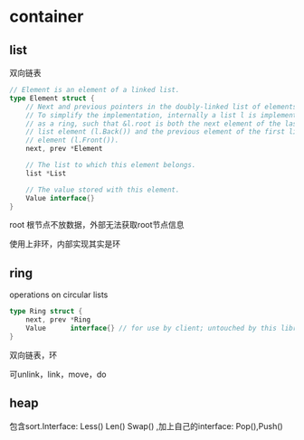 # container

## list

双向链表

```go
// Element is an element of a linked list.
type Element struct {
	// Next and previous pointers in the doubly-linked list of elements.
	// To simplify the implementation, internally a list l is implemented
	// as a ring, such that &l.root is both the next element of the last
	// list element (l.Back()) and the previous element of the first list
	// element (l.Front()).
	next, prev *Element

	// The list to which this element belongs.
	list *List

	// The value stored with this element.
	Value interface{}
}
```

root 根节点不放数据，外部无法获取root节点信息

使用上非环，内部实现其实是环

## ring

operations on circular lists

```go
type Ring struct {
	next, prev *Ring
	Value      interface{} // for use by client; untouched by this library
}
```

双向链表，环

可unlink，link，move，do

## heap

包含sort.Interface: Less() Len() Swap() ,加上自己的interface: Pop(),Push()



